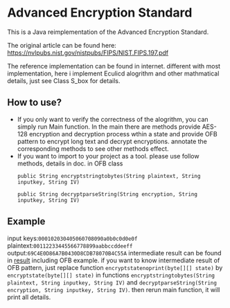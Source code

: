 Advanced Encryption Standard
=================================================================
This is a Java reimplementation of the Advanced Encryption Standard.

The original article can be found here: https://nvlpubs.nist.gov/nistpubs/FIPS/NIST.FIPS.197.pdf

The reference implementation can be found in internet. different with most implementation, here i implement Eculicd alogrithm and other mathmatical details, just
see Class S_box for details.

How to use?
----------
* If you only want to verify the correctness of the alogrithm, you can simply run Main function. In the main there are methods provide AES-128 encryption and decryption process wthin a state and provide OFB pattern to encrypt long text and decrypt encryptions. annotate the corresponding methods to see other methods effect.
* If you want to import to your project as a tool. please use follow methods, details
in doc. in OFB class
  ```
  public String encryptstringtobytes(String plaintext, String inputkey, String IV)
  ```
  ```
  public String decryptparseString(String encryption, String inputkey, String IV)
  ```

Example
------
input keys:`000102030405060708090a0b0c0d0e0f`
plaintext:`00112233445566778899aabbccddeeff`
output:`69C4E0D86A7B0430D8CDB78070B4C55A`
intermediate result can be found in [result](./result.txt) including OFB example.
if you want to know intermediate result of OFB pattern, just replace function `encryptstatenoprint(byte[][] state)` by `encryptstate(byte[][] state)` in functions  `encryptstringtobytes(String plaintext, String inputkey, String IV)` and `decryptparseString(String encryption, String inputkey, String IV)`. then rerun main function, it will print all details.
